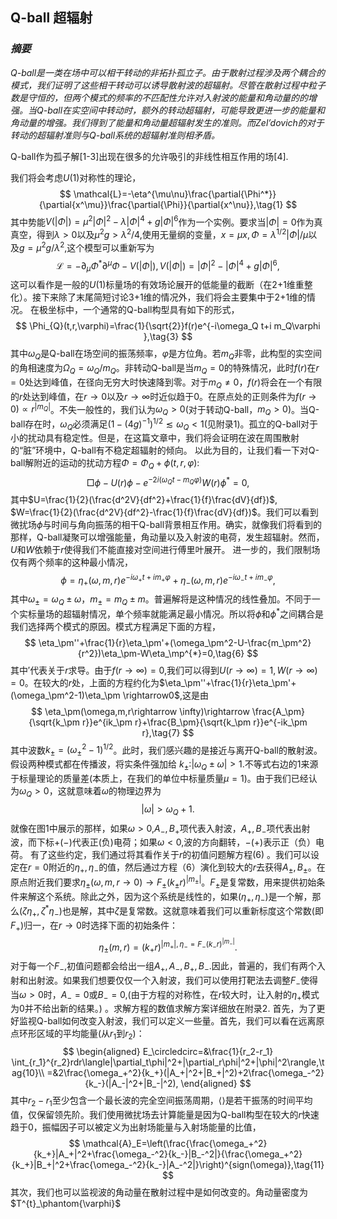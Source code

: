 ## Q-ball 超辐射
### *摘要*
*Q-ball是一类在场中可以相干转动的非拓扑孤立子。由于散射过程涉及两个耦合的模式，我们证明了这些相干转动可以诱导散射波的超辐射。尽管在散射过程中粒子数是守恒的，但两个模式的频率的不匹配性允许对入射波的能量和角动量的的增强。当Q-ball在实空间中转动时，额外的转动超辐射，可能导致更进一步的能量和角动量的增强。我们得到了能量和角动量超辐射发生的准则。而Zel’dovich的对于转动的超辐射准则与Q-ball系统的超辐射准则相矛盾。*

Q-ball作为孤子解[1-3]出现在很多的允许吸引的非线性相互作用的场[4].

我们将会考虑$U(1)$对称性的理论，
$$
\mathcal{L}=-\eta^{\mu\nu}\frac{\partial{\Phi^*}}{\partial{x^\mu}}\frac{\partial{\Phi}}{\partial{x^\nu}},\tag{1}
$$
其中势能$V(|\Phi|)=\mu^2|\Phi|^2-\lambda|\Phi|^4+g|\Phi|^6$作为一个实例。要求当$|\Phi|=0$作为真真空，得到$\lambda>0$以及$\mu^2g>\lambda^2/4$,使用无量纲的变量，$x=\mu x,\Phi=\lambda^{1/2}|\Phi|/\mu$以及$g=\mu^2g/\lambda^2$,这个模型可以重新写为
$$
\mathcal{L}=-\partial_\mu\Phi^*\partial^\mu\Phi-V(|\Phi|),V(|\Phi|)=|\Phi|^2-|\Phi|^4+g|\Phi|^6,\tag{2}
$$
这可以看作是一般的$U(1)$标量场的有效场论展开的低能量的截断（在2+1维重整化）。接下来除了末尾简短讨论3+1维的情况外，我们将会主要集中于2+1维的情况。
在极坐标中，一个通常的Q-ball构型具有如下的形式，
$$
\Phi_{Q}(t,r,\varphi)=\frac{1}{\sqrt{2}}f(r)e^{-i\omega_Q t+i m_Q\varphi },\tag{3}
$$
其中$\omega_Q$是Q-ball在场空间的振荡频率，$\varphi$是方位角。若$m_Q$非零，此构型的实空间的角相速度为$\Omega_Q=\omega_Q/m_Q$。非转动Q-ball是当$m_Q=0$的特殊情况，此时$f(r)$在$r=0$处达到峰值，在径向无穷大时快速降到零。对于$m_Q \neq 0$，$f(r)$将会在一个有限的$r$处达到峰值，在$r\rightarrow 0$以及$r \rightarrow \infty$时近似趋于$0$。在原点处的正则条件为$f(r\rightarrow 0)\propto r^{|m_Q|}$。不失一般性的，我们认为$\omega_Q>0$(对于转动Q-ball，$m_Q>0$)。当Q-ball存在时，$\omega_Q$必须满足$(1-(4g)^{-1})^{1/2}\lesssim \omega_Q<1$(见附录1)。孤立的Q-ball对于小的扰动具有稳定性。但是，在这篇文章中，我们将会证明在波在周围散射的“脏”环境中，Q-ball有不稳定超辐射的倾向。
以此为目的，让我们看一下对Q-ball解附近的运动的扰动方程$\Phi=\Phi_Q+\phi(t,r,\varphi)$:
$$
\Box\phi-U(r)\phi-e^{-2i(\omega_Q t-m_Q\varphi)}W(r)\phi^*=0,\tag{4}
$$
其中$U=\frac{1}{2}(\frac{d^2V}{df^2}+\frac{1}{f}\frac{dV}{df})$, $W=\frac{1}{2}(\frac{d^2V}{df^2}-\frac{1}{f}\frac{dV}{df})$。我们可以看到微扰场$\phi$与时间与角向振荡的相干Q-ball背景相互作用。确实，就像我们将看到的那样，Q-ball凝聚可以增强能量，角动量以及入射波的电荷，发生超辐射。然而，$U$和$W$依赖于$r$使得我们不能直接对空间进行傅里叶展开。
进一步的，我们限制场仅有两个频率的这种最小情况，
$$
\phi=\eta_+(\omega,m,r)e^{-i\omega_+ t+im_+\varphi}+\eta_-(\omega,m,r)e^{-i\omega_- t+im_-\varphi},\tag{5}
$$
其中$\omega_\pm=\omega_Q\pm\omega$，$m_\pm=m_Q\pm m$。普遍解将是这种情况的线性叠加。不同于一个实标量场的超辐射情况，单个频率就能满足最小情况。所以将$\phi$和$\phi^*$之间耦合是我们选择两个模式的原因。模式方程满足下面的方程，
$$
\eta_\pm''+\frac{1}{r}\eta_\pm'+(\omega_\pm^2-U-\frac{m_\pm^2}{r^2})\eta_\pm-W\eta_\mp^{*}=0,\tag{6}
$$
其中$'$代表关于$r$求导。由于$f(r\rightarrow \infty)=0$,我们可以得到$U(r\rightarrow \infty)=1,W(r\rightarrow \infty)=0$。在较大的$r$处，上面的方程约化为$\eta_\pm''+\frac{1}{r}\eta_\pm'+(\omega_\pm^2-1)\eta_\pm \rightarrow0$,这是由
$$
\eta_\pm(\omega,m,r\rightarrow \infty)\rightarrow \frac{A_\pm}{\sqrt{k_\pm r}}e^{ik_\pm r}+\frac{B_\pm}{\sqrt{k_\pm r}}e^{-ik_\pm r},\tag{7}
$$
其中波数$k_\pm=(\omega_\pm^2-1)^{1/2}$。此时，我们感兴趣的是接近与离开Q-ball的散射波。假设两种模式都在传播波，将实条件强加给 $k_\pm$:$|\omega_Q\pm\omega|>1$.不等式右边的$1$来源于标量理论的质量差(本质上，在我们的单位中标量质量$\mu=1$)。由于我们已经认为$\omega_Q>0$，这就意味着$\omega$的物理边界为
$$
|\omega|>\omega_Q+1.\tag{8}
$$
就像在图1中展示的那样，如果$\omega>0$,$A_-,B_+$项代表入射波，$A_+,B_-$项代表出射波，而下标$+(-)$代表正(负)电荷；如果$\omega<0$,波的方向翻转，$-(+)$表示正（负）电荷。
有了这些约定，我们通过将其看作关于$r$的初值问题解方程(6) 。我们可以设定在$r=0$附近的$\eta_+,\eta_-$的值，然后通过方程（6）演化到较大的$r$去获得$A_\pm,B_\pm$。在原点附近我们要求$\eta_\pm(\omega,m,r\rightarrow 0)\rightarrow F_\pm(k_\pm r)^{|m_\pm|}$。$F_\pm$是复常数，用来提供初始条件来解这个系统。除此之外，因为这个系统是线性的，如果$(\eta_+,\eta_-)$是一个解，那么$(\zeta\eta_+,\zeta^*\eta_-)$也是解，其中$\zeta$是复常数。这就意味着我们可以重新标度这个常数(即$F_+$)归一，在$r\rightarrow0$时选择下面的初始条件：
$$
\eta_\pm(m,r)=(k_+r)^{|m_+|,\eta_-=F_-(k_-r)^{|m_-|}}.\tag{9}
$$
对于每一个$F_-$,初值问题都会给出一组$A_+,A_-,B_+,B_-$.因此，普遍的，我们有两个入射和出射波。如果我们想要仅仅一个入射波，我们可以使用打靶法去调整$F_-$使得当$\omega>0$时，$A_-=0$或$B_-=0$,(由于方程的对称性，在$r$较大时，让入射的$\eta_+$模式为0并不给出新的结果。) 。求解方程的数值求解方案详细放在附录2.
首先，为了更好监视Q-ball如何改变入射波，我们可以定义一些量。首先，我们可以看在远离原点环形区域的平均能量(从$r_1$到$r_2$)：
$$
\begin{aligned}
E_\circledcirc=&\frac{1}{r_2-r_1} \int_{r_1}^{r_2}rdr\langle|\partial_t\phi|^2+|\partial_r\phi|^2+|\phi|^2\rangle,\tag{10}\\
=&2\frac{\omega_+^2}{k_+}(|A_+|^2+|B_+|^2)+2\frac{\omega_-^2}{k_-}(|A_-|^2+|B_-|^2),
\end{aligned}
$$
其中$r_2-r_1$至少包含一个最长波的完全空间振荡周期，$\langle\rangle$是若干振荡的时间平均值，仅保留领先阶。我们使用微扰场去计算能量是因为Q-ball构型在较大的$r$快速趋于$0$，振幅因子可以被定义为出射场能量与入射场能量的比值，
$$
\mathcal{A}_E=\left(\frac{\frac{\omega_+^2}{k_+}|A_+|^2+\frac{\omega_-^2}{k_-}|B_-^2|}{\frac{\omega_+^2}{k_+}|B_+|^2+\frac{\omega_-^2}{k_-}|A_-^2|}\right)^{sign(\omega)},\tag{11}
$$
其次，我们也可以监视波的角动量在散射过程中是如何改变的。角动量密度为$T^{t}_\phantom{\varphi}$
<!--stackedit_data:
eyJoaXN0b3J5IjpbMjA4NDU0NjUwNSwtMTQzNTMxOTEwNCwtMT
gzNTYwNjEzNCwxNDI5NzM2Nzk3LDE2NzAxNDk4MDksMTY5NjYy
MjIwMCwtNDE2MDgzMzY2LDIxMDUzODIwNDddfQ==
-->